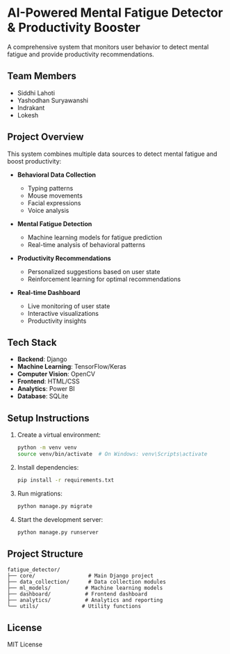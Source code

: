 # AI-Powered Mental Fatigue Detector & Productivity Booster

A comprehensive system that monitors user behavior to detect mental fatigue and provide productivity recommendations.

## Team Members
- Siddhi Lahoti
- Yashodhan Suryawanshi
- Indrakant
- Lokesh

## Project Overview
This system combines multiple data sources to detect mental fatigue and boost productivity:

- **Behavioral Data Collection**
  - Typing patterns
  - Mouse movements
  - Facial expressions
  - Voice analysis

- **Mental Fatigue Detection**
  - Machine learning models for fatigue prediction
  - Real-time analysis of behavioral patterns

- **Productivity Recommendations**
  - Personalized suggestions based on user state
  - Reinforcement learning for optimal recommendations

- **Real-time Dashboard**
  - Live monitoring of user state
  - Interactive visualizations
  - Productivity insights

## Tech Stack
- **Backend**: Django
- **Machine Learning**: TensorFlow/Keras
- **Computer Vision**: OpenCV
- **Frontend**: HTML/CSS
- **Analytics**: Power BI
- **Database**: SQLite

## Setup Instructions
1. Create a virtual environment:
   ```bash
   python -m venv venv
   source venv/bin/activate  # On Windows: venv\Scripts\activate
   ```

2. Install dependencies:
   ```bash
   pip install -r requirements.txt
   ```

3. Run migrations:
   ```bash
   python manage.py migrate
   ```

4. Start the development server:
   ```bash
   python manage.py runserver
   ```

## Project Structure
```
fatigue_detector/
├── core/                 # Main Django project
├── data_collection/      # Data collection modules
├── ml_models/           # Machine learning models
├── dashboard/           # Frontend dashboard
├── analytics/           # Analytics and reporting
└── utils/              # Utility functions
```

## License
MIT License 